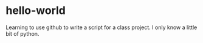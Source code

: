 # hello-world

Learning to use github to write a script for a class project.
I only know a little bit of python.
